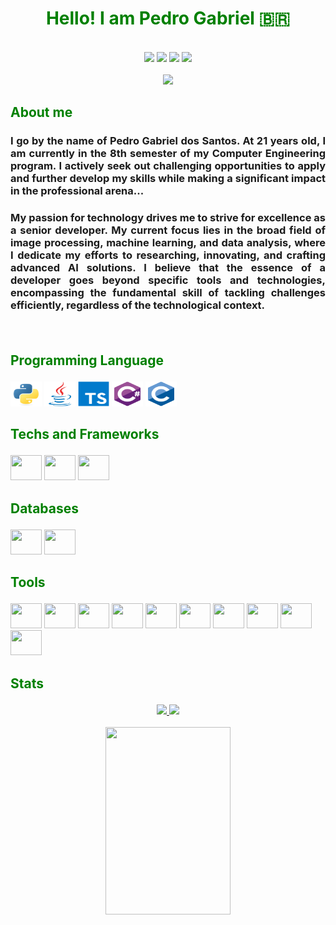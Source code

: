 <h1 align="center" style="color:green;" >Hello! I am Pedro Gabriel 🇧🇷</h1>
<br>
 
<div align="center">
  <a href="mailto:pedro16.dev@gmail.com"><img src="https://img.shields.io/badge/Gmail-D14836?style=for-the-badge&logo=gmail&logoColor=white" target="_blank"></a>
  <a href="https://www.linkedin.com/in/pedro-gabriel-24ba0a192/" target="_blank"><img src="https://img.shields.io/badge/-LinkedIn-%230077B5?style=for-the-badge&logo=linkedin&logoColor=white" target="_blank"></a> 
  <a href = "https://www.instagram.com/pedroogaab/"><img src="https://img.shields.io/badge/Instagram-E4405F?style=for-the-badge&logo=instagram&logoColor=white"></a>
  <a><img src="https://img.shields.io/badge/pedroogaab-7289DA?style=for-the-badge&logo=discord&logoColor=white"></a>
</div>

<div align=center>
  <br>
  <img src="https://media0.giphy.com/media/yeE6B8nEKcTMWWvBzD/giphy.gif?cid=ecf05e47p8n4uxc8bnpj3q9kuy388ol9jmiuw7whpj6e4263&ep=v1_gifs_search&rid=giphy.gif&ct=g" width="120"> 

</div>

  ## <p style="color:green;"> About me </p>
  ### <p align="justify"> I go by the name of Pedro Gabriel dos Santos. At 21 years old, I am currently in the 8th semester of my Computer Engineering program. I actively seek out challenging opportunities to apply and further develop my skills while making a significant impact in the professional arena...
  
  ### <p align="justify"> My passion for technology drives me to strive for excellence as a senior developer. My current focus lies in the broad field of image processing, machine learning, and data analysis, where I dedicate my efforts to researching, innovating, and crafting advanced AI solutions. I believe that the essence of a developer goes beyond specific tools and technologies, encompassing the fundamental skill of tackling challenges efficiently, regardless of the technological context.</p><br>


## <p style="color:green;"> Programming Language </p>
<div>

  <img src="https://raw.githubusercontent.com/devicons/devicon/master/icons/python/python-original.svg" height="40" width="50">
  <img src="https://raw.githubusercontent.com/devicons/devicon/master/icons/java/java-original.svg" height="40" width="50">
  <img src="https://raw.githubusercontent.com/devicons/devicon/master/icons/typescript/typescript-original.svg" height="40" width="50">
  <img src="https://raw.githubusercontent.com/devicons/devicon/master/icons/csharp/csharp-original.svg" height="40" width="50">
  <img src="https://raw.githubusercontent.com/devicons/devicon/master/icons/c/c-original.svg" height="40" width="50">

</div>

## <p style="color:green;"> Techs and Frameworks </p>
<div>
  <img src="https://cdn.jsdelivr.net/gh/devicons/devicon/icons/docker/docker-original-wordmark.svg" height="40" width="50"/>
  <img src="https://cdn.jsdelivr.net/gh/devicons/devicon/icons/anaconda/anaconda-original-wordmark.svg" height="40" width="50"/>
  <img src="https://cdn.jsdelivr.net/gh/devicons/devicon/icons/firebase/firebase-plain-wordmark.svg" height="40" width="50"/>
</div>

## <p style="color:green;">  Databases </p>
<div>
  <img src="https://cdn.jsdelivr.net/gh/devicons/devicon/icons/mongodb/mongodb-original-wordmark.svg" height="40" width="50"/>
  <img src="https://cdn.jsdelivr.net/gh/devicons/devicon/icons/sqlite/sqlite-original.svg" height="40" width="50"/>
</div>

## <p style="color:green;">  Tools

<div>
  <img src="https://cdn.jsdelivr.net/gh/devicons/devicon/icons/vscode/vscode-original.svg" height="40" width="50"/>
  <img src="https://cdn.jsdelivr.net/gh/devicons/devicon/icons/linux/linux-original.svg" height="40" width="50"/>
  <img src="https://cdn.jsdelivr.net/gh/devicons/devicon/icons/tensorflow/tensorflow-original.svg" height="40" width="50"/>
  <img src="https://cdn.jsdelivr.net/gh/devicons/devicon/icons/pandas/pandas-original.svg" height="40" width="50"/>
  <img src="https://cdn.jsdelivr.net/gh/devicons/devicon/icons/opencv/opencv-original.svg" height="40" width="50"/>
  <img src="https://cdn.jsdelivr.net/gh/devicons/devicon/icons/jupyter/jupyter-original.svg" height="40" width="50"/>
  <img src="https://cdn.jsdelivr.net/gh/devicons/devicon/icons/pytorch/pytorch-original.svg" height="40" width="50"/>
  <img src="https://cdn.jsdelivr.net/gh/devicons/devicon/icons/git/git-original.svg" height="40" width="50"/>
  <img src="https://cdn.jsdelivr.net/gh/devicons/devicon/icons/github/github-original.svg" height="40" width="50"/>
  <img src="https://cdn.jsdelivr.net/gh/devicons/devicon/icons/unity/unity-original.svg" height="40" width="50"/>
</div>

## <p style="color:green;"> Stats </p>
<div align="center">
  <a href="https://github.com/pedroogaab">
  <img height="170em" src="https://github-readme-stats.vercel.app/api?username=pedroogaab&show_icons=true&theme=radical&include_all_commits=true&count_private=true"/>
  <img height="170em" src="https://github-readme-stats.vercel.app/api/top-langs/?username=pedroogaab&layout=compact&langs_count=7&theme=radical"/>
  <br>

</div>


<div align=center>
  <br>
  <img src="https://media3.giphy.com/media/VaKOuNStrqD0A/giphy.gif?cid=ecf05e475y8e731d8ryurmx5vrqa0q402so85e8p0ban41wn&ep=v1_gifs_related&rid=giphy.gif&ct=g" height="300" width="200">
</div>


